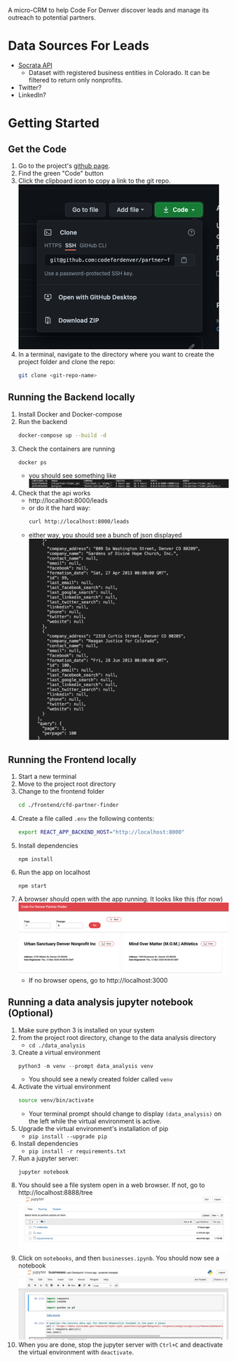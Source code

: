 A micro-CRM to help Code For Denver discover leads and manage its outreach to potential partners.

# Data Sources For Leads
- [Socrata API](https://data.colorado.gov/Business/Business-Entities-in-Colorado/4ykn-tg5h)
    - Dataset with registered business entities in Colorado. It can be filtered to return only nonprofits.
- Twitter?
- LinkedIn?


# Getting Started
## Get the Code
1. Go to the project's [github page](https://github.com/codefordenver/partner-finder).
1. Find the green "Code" button
1. Click the clipboard icon to copy a link to the git repo.
    ![](./docs/github-code-button.png)
1. In a terminal, navigate to the directory where you want to create the project folder and clone the repo:
    ```bash
    git clone <git-repo-name>
    ```
## Running the Backend locally
1. Install Docker and Docker-compose
1. Run the backend
    ```bash
    docker-compose up --build -d
    ```
1. Check the containers are running
    ```bash
    docker ps
    ```
    - you should see something like
        ![](./docs/docker-ps-output.png)
1. Check that the api works
    - http://localhost:8000/leads
    - or do it the hard way:
        ```bash
        curl http://localhost:8000/leads
        ```
    - either way, you should see a bunch of json displayed
        ![](./docs/get-leads-json.png)
## Running the Frontend locally
1. Start a new terminal
1. Move to the project root directory
1. Change to the frontend folder
    ```bash
    cd ./frontend/cfd-partner-finder
    ```
1. Create a file called `.env` the following contents:
    ```bash
    export REACT_APP_BACKEND_HOST="http://localhost:8000"
    ```
1. Install dependencies
    ```
    npm install
    ```
1. Run the app on localhost
    ```
    npm start
    ```
1. A browser should open with the app running. It looks like this (for now)
    ![](./docs/homepage.jpg)
    - If no browser opens, go to http://localhost:3000

## Running a data analysis jupyter notebook (Optional)
1. Make sure python 3 is installed on your system
1. from the project root directory, change to the data analysis directory
    - `cd ./data_analysis`
1. Create a virtual environment
    ```python
    python3 -m venv --prompt data_analysis venv
    ```
    - You should see a newly created folder called `venv`
1. Activate the virtual environment
    ```bash
    source venv/bin/activate
    ```
    - Your terminal prompt should change to display `(data_analysis)` on the left while the virtual environment is active.
1. Upgrade the virtual environment's installation of pip
    - `pip install --upgrade pip`
1. Install dependencies
    - `pip install -r requirements.txt`
1. Run a jupyter server:
    ```
    jupyter notebook
    ```
1. You should see a file system open in a web browser. If not, go to http://localhost:8888/tree
    ![](./docs/jupyter-notebook.png)
1. Click on `notebooks`, and then `businesses.ipynb`. You should now see a notebook
    ![](./docs/jpyter-notebook-2.png)
1. When you are done, stop the jupyter server with `Ctrl+C` and deactivate the virtual environment with `deactivate`.
